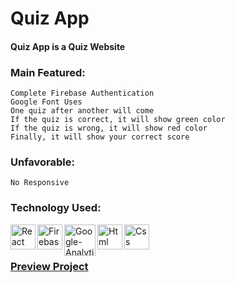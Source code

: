 # Quiz App
#### Quiz App is a Quiz Website

### Main Featured:
    Complete Firebase Authentication
    Google Font Uses
    One quiz after another will come
    If the quiz is correct, it will show green color
    If the quiz is wrong, it will show red color
    Finally, it will show your correct score
    

### Unfavorable:
    No Responsive  

### Technology Used:
<img align="left" src="https://icongr.am/devicon/react-original-wordmark.svg?size=120&color=currentColor" alt="React" width="40" height="40"/> 
<img align="left" src="https://img.icons8.com/color/48/000000/google-firebase-console.png" alt="Firebase" width="40" height="40"/> 
<img align="left" src="https://cdn.buttercms.com/TioTuqhuQQugMujvl1xj" alt="Google-Analytics" width="50" height="50"/> 
<img align="left" src="https://icongr.am/devicon/html5-original-wordmark.svg?size=128&color=currentColor" alt="Html" width="40" height="40"/> 
<img align="left" src="https://icongr.am/devicon/css3-original-wordmark.svg?size=128&color=currentColor" alt="Css" width="40" height="40"/> 
<br />
<br/>

### [Preview Project](https://power-x-gym-468fb.web.app/)